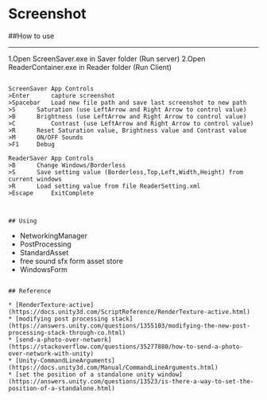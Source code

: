 # Screenshot

##How to use

---
1.Open ScreenSaver.exe in Saver folder (Run server)
2.Open ReaderContainer.exe in Reader folder (Run Client)
```

ScreenSaver App Controls
>Enter		capture screenshot
>Spacebar	Load new file path and save last screenshot to new path
>S		Saturation (use LeftArrow and Right Arrow to control value)
>B		Brightness (use LeftArrow and Right Arrow to control value)
>C   		Contrast (use LeftArrow and Right Arrow to control value)
>R		Reset Saturation value, Brightness value and Contrast value
>M		ON/OFF Sounds
>F1		Debug

ReaderSaver App Controls
>B		Change Windows/Borderless
>S		Save setting value (Borderless,Top,Left,Width,Height) from current windows 
>R		Load setting value from file ReaderSetting.xml 
>Escape		ExitComplete



## Using

```
* NetworkingManager
* PostProcessing
* StandardAsset
* free sound sfx form asset store
* WindowsForm
```

## Reference

* [RenderTexture-active](https://docs.unity3d.com/ScriptReference/RenderTexture-active.html)
* [modifying post processing stack](https://answers.unity.com/questions/1355103/modifying-the-new-post-processing-stack-through-co.html)
* [send-a-photo-over-network](https://stackoverflow.com/questions/35277880/how-to-send-a-photo-over-network-with-unity)
* [Unity-CommandLineArguments](https://docs.unity3d.com/Manual/CommandLineArguments.html)
* [set the position of a standalone unity window](https://answers.unity.com/questions/13523/is-there-a-way-to-set-the-position-of-a-standalone.html)

